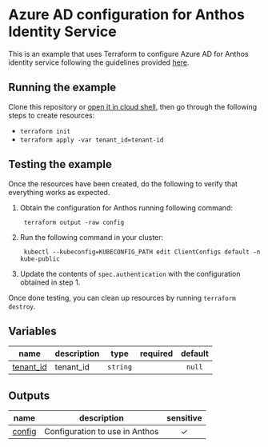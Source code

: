 # Azure AD configuration for Anthos Identity Service

This is an example that uses Terraform to configure Azure AD for Anthos identity service following the guidelines provided [here](https://cloud.google.com/anthos/identity/setup/provider#azure-ad).

## Running the example

Clone this repository or [open it in cloud shell](https://ssh.cloud.google.com/cloudshell/editor?cloudshell_git_repo=https%3A%2F%2Fgithub.com%2Fterraform-google-modules%2Fcloud-foundation-fabric&cloudshell_print=cloud-shell-readme.txt&cloudshell_working_dir=examples%2Fcloud-operations%2Fanthos_azuread), then go through the following steps to create resources:

* `terraform init`
* `terraform apply -var tenant_id=tenant-id`

## Testing the example

Once the resources have been created, do the following to verify that everything works as expected.

1. Obtain the configuration for Anthos running following command:

        terraform output -raw config
    
2. Run the following command in your cluster:

        kubectl --kubeconfig=KUBECONFIG_PATH edit ClientConfigs default -n kube-public

3. Update the contents of ```spec.authentication``` with the configuration obtained in step 1.

Once done testing, you can clean up resources by running `terraform destroy`.
<!-- BEGIN TFDOC -->

## Variables

| name | description | type | required | default |
|---|---|:---:|:---:|:---:|
| [tenant_id](variables.tf#L17) | tenant_id | <code>string</code> |  | <code>null</code> |

## Outputs

| name | description | sensitive |
|---|---|:---:|
| [config](outputs.tf#L17) | Configuration to use in Anthos | ✓ |

<!-- END TFDOC -->
